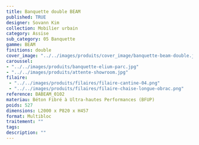 ```yaml
---
title: Banquette double BEAM 
published: TRUE
designer: Sovann Kim
collection: Mobilier urbain
category: Assise
sub_category: 05 Banquette
gamme: BEAM 
finitions: double
cover_image: "../../images/produits/cover_image/banquette-beam-double.jpg"
caroussel: 
- "../../images/produits/banquette-elium-parc.jpg"
- "../../images/produits/attente-showroom.jpg"
filaire: 
 - "../../images/produits/filaires/filaire-cantine-04.png"
 - "../../images/produits/filaires/filaire-chaise-longue-obrac.png"
reference: BABEAM_0102
materiau: Béton Fibré à Ultra-hautes Performances (BFUP)
poids: 527
dimensions: L2000 x P820 x H457
format: Multibloc
traitement: ""
tags: 
description: ""
---
```

